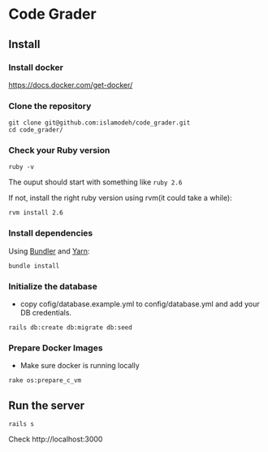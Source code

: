 # Code Grader

## Install
### Install docker
https://docs.docker.com/get-docker/

### Clone the repository

```shell
git clone git@github.com:islamodeh/code_grader.git
cd code_grader/
```

### Check your Ruby version

```shell
ruby -v
```

The ouput should start with something like `ruby 2.6`

If not, install the right ruby version using rvm(it could take a while):

```shell
rvm install 2.6
```

### Install dependencies

Using [Bundler](https://github.com/bundler/bundler) and [Yarn](https://github.com/yarnpkg/yarn):

```shell
bundle install
```

### Initialize the database
- copy cofig/database.example.yml to config/database.yml and add your DB credentials.
```shell
rails db:create db:migrate db:seed
```

### Prepare Docker Images
* Make sure docker is running locally
```shell
rake os:prepare_c_vm
```

## Run the server

```shell
rails s
```
Check http://localhost:3000
